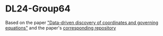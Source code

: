 # DL24-Group64

Based on the paper ["Data-driven discovery of coordinates and governing equations"](https://arxiv.org/abs/1904.02107) and the paper's [corresponding repository](https://github.com/kpchamp/SindyAutoencoders)
